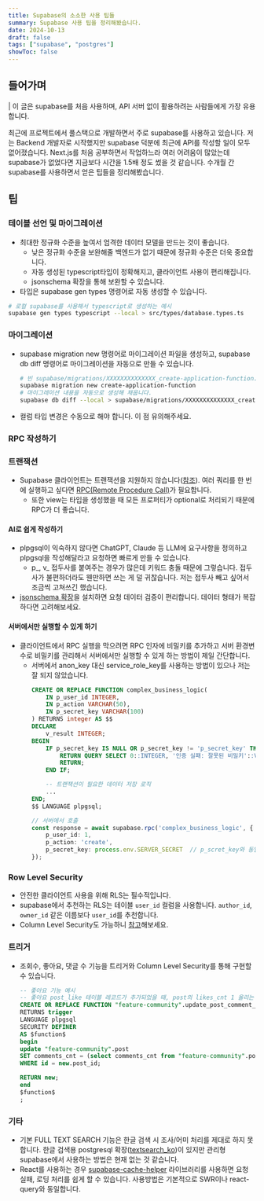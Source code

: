 ```yaml
---
title: Supabase의 소소한 사용 팁들 
summary: Supabase 사용 팁을 정리해봤습니다.
date: 2024-10-13
draft: false
tags: ["supabase", "postgres"]
showToc: false
---
```

## 들어가며
| 이 글은 supabase를 처음 사용하며, API 서버 없이 활용하려는 사람들에게 가장 유용합니다.

최근에 프로젝트에서 풀스택으로 개발하면서 주로 supabase를 사용하고 있습니다. 저는 Backend 개발자로 시작했지만 supabase 덕분에 최근에 API를 작성할 일이 모두 없어졌습니다. Next.js를 처음 공부하면서 작업하느라 여러 어려움이 많았는데 supabase가 없었다면 지금보다 시간을 1.5배 정도 썼을 것 같습니다. 수개월 간 supabase를 사용하면서 얻은 팁들을 정리해봤습니다.


## 팁
### 테이블 선언 및 마이그레이션
- 최대한 정규화 수준을 높여서 엄격한 데이터 모델을 만드는 것이 좋습니다.
  - 낮은 정규화 수준을 보완해줄 백엔드가 없기 때문에 정규화 수준은 더욱 중요합니다.
  - 자동 생성된 typescript타입이 정확해지고, 클라이언트 사용이 편리해집니다.
  - jsonschema 확장을 통해 보완할 수 있습니다.
- 타입은 supabase gen types 명령어로 자동 생성할 수 있습니다.
```bash
# 로컬 supabase를 사용해서 typescript로 생성하는 예시
supabase gen types typescript --local > src/types/database.types.ts    
```

### 마이그레이션
- supabase migration new 명령어로 마이그레이션 파일을 생성하고, supabase db diff 명령어로 마이그레이션을 자동으로 만들 수 있습니다.
    ```bash
    # 빈 supabase/migrations/XXXXXXXXXXXXXX_create-application-function.sql 파일이 생깁니다.
    supabase migration new create-application-function
    # 마이그레이션 내용을 자동으로 생성해 채웁니다.
    supabase db diff --local > supabase/migrations/XXXXXXXXXXXXXX_create-application-function.sql
    ```
- 컬럼 타입 변경은 수동으로 해야 합니다. 이 점 유의해주세요.

### RPC 작성하기
### 트랜잭션
- Supabase 클라이언트는 트랜잭션을 지원하지 않습니다([참조](https://github.com/PostgREST/postgrest/issues/286)). 여러 쿼리를 한 번에 실행하고 싶다면 [RPC(Remote Procedure Call)](https://supabase.com/docs/reference/javascript/rpc)가 필요합니다.
  - 또한 view는 타입을 생성했을 때 모든 프로퍼티가 optional로 처리되기 때문에 RPC가 더 좋습니다.

#### AI로 쉽게 작성하기
- plpgsql이 익숙하지 않다면 ChatGPT, Claude 등 LLM에 요구사항을 정의하고 plpgsql을 작성해달라고 요청하면 빠르게 만들 수 있습니다.
  - p_, v_ 접두사를 붙여주는 경우가 많은데 키워드 충돌 때문에 그렇습니다. 접두사가 불편하더라도 웬만하면 쓰는 게 덜 귀찮습니다. 저는 접두사 빼고 싶어서 조금씩 고쳐쓰긴 했습니다.
- [jsonschema 확장](https://github.com/supabase/pg_jsonschema?tab=readme-ov-file)을 설치하면 요청 데이터 검증이 편리합니다. 데이터 형태가 복잡하다면 고려해보세요.

#### 서버에서만 실행할 수 있게 하기
- 클라이언트에서 RPC 실행을 막으려면 RPC 인자에 비밀키를 추가하고 서버 환경변수로 비밀키를 관리해서 서버에서만 실행할 수 있게 하는 방법이 제일 간단합니다.
  - 서버에서 anon_key 대신 service_role_key를 사용하는 방법이 있으나 저는 잘 되지 않았습니다.
    ```sql
    CREATE OR REPLACE FUNCTION complex_business_logic(
        IN p_user_id INTEGER,
        IN p_action VARCHAR(50),
        IN p_secret_key VARCHAR(100)
    ) RETURNS integer AS $$
    DECLARE
        v_result INTEGER;
    BEGIN
        IF p_secret_key IS NULL OR p_secret_key != 'p_secret_key' THEN
            RETURN QUERY SELECT 0::INTEGER, '인증 실패: 잘못된 비밀키'::VARCHAR;
            RETURN;
        END IF;

        -- 트랜잭션이 필요한 데이터 저장 로직
        ...
    END;
    $$ LANGUAGE plpgsql;
    ```
    ```typescript
    // 서버에서 호출
    const response = await supabase.rpc('complex_business_logic', {
        p_user_id: 1,
        p_action: 'create',
        p_secret_key: process.env.SERVER_SECRET  // p_scret_key와 동일한 값
    });
    ```

### Row Level Security
- 안전한 클라이언트 사용을 위해 RLS는 필수적입니다.
- supabase에서 추천하는 RLS는 테이블 `user_id` 컬럼을 사용합니다. `author_id`, `owner_id` 같은 이름보다 `user_id`를 추천합니다.
- Column Level Security도 가능하니 [참고](https://supabase.com/docs/guides/database/postgres/column-level-security#manage-column-privileges-in-the-dashboard)해보세요.

### 트리거
- 조회수, 좋아요, 댓글 수 기능을 트리거와 Column Level Security를 통해 구현할 수 있습니다.
    ```sql
    -- 좋아요 기능 예시
    -- 좋아요 post_like 테이블 레코드가 추가되었을 때, post의 likes_cnt 1 올리는 트리거 함수
    CREATE OR REPLACE FUNCTION "feature-community".update_post_comment_count()
    RETURNS trigger
    LANGUAGE plpgsql
    SECURITY DEFINER
    AS $function$
    begin
    update "feature-community".post
    SET comments_cnt = (select comments_cnt from "feature-community".post where id = new.post_id) + 1
    WHERE id = new.post_id;

    RETURN new;
    end
    $function$
    ;
    ```

### 기타
- 기본 FULL TEXT SEARCH 기능은 한글 검색 시 조사/어미 처리를 제대로 하지 못합니다. 한글 검색용 postgresql 확장([textsearch_ko](https://github.com/i0seph/textsearch_ko))이 있지만 관리형 supabase에서 사용하는 방법은 현재 없는 것 같습니다.
- React를 사용하는 경우 [supabase-cache-helper](https://github.com/psteinroe/supabase-cache-helpers) 라이브러리를 사용하면 요청 실패, 로딩 처리를 쉽게 할 수 있습니다. 사용방법은 기본적으로 SWR이나 react-query와 동일합니다.